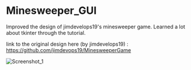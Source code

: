 # Minesweeper_GUI
Improved the design of jimdevelops19's minesweeper game. Learned a lot about tkinter through the tutorial.

link to the original design here (by jimdevelops19) : https://github.com/jimdevops19/MinesweeperGame

![Screenshot_1](https://user-images.githubusercontent.com/92262991/216819212-add43f30-7362-4208-b93f-1e84e206870d.jpg)
